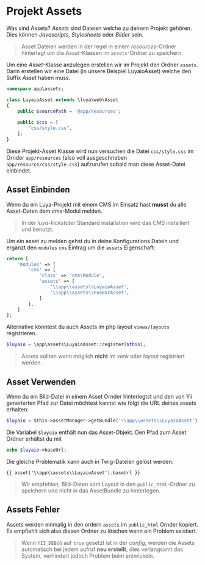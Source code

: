 Projekt Assets
===============
Was sind Assets? *Assets* sind Dateien welche zu deinem Projekt gehören. Dies können *Javascripts*, *Stylesheets* oder *Bilder* sein.

> Asset Dateien werden in der regel in einem *resources*-Ordner hinterlegt um die *Asset*-Klassen im `assets`-Ordner zu speichern.

Um eine *Asset*-Klasse anzulegen erstellen wir im Projekt den Ordner `assets`. Darin erstellen wir eine Datei (in unsere Beispiel LuyaioAsset) welche den Suffix *Asset* haben muss.

```php
namespace app\assets;

class LuyaioAsset extends \luya\web\Asset
{
    public $sourcePath = '@app/resources';
    
    public $css = [
        "css/style.css",
    ];
}
```

Diese Projekt-Asset Klasse wird nun versuchen die Datei `css/style.css` im Ornder `app/resources` (also voll ausgeschrieben `app/resource/css/style.css`) aufzurufen sobald man diese Asset-Datei einbindet.

Asset Einbinden
---------------
Wenn du ein Luya-Projekt mit einem CMS im Einsatz hast **musst** du alle Asset-Daten dem *cms*-Modul melden.

> In der *luya-kickstater* Standard installation wird das CMS installiert und benutzt.

Um ein asset zu melden gehst du in deine Konfigurations Datein und ergänzt den `modules` `cms` Eintrag um die `assets` Eigenschaft:

```php
return [
    'modules' => [
        'cms' => [
            'class' => 'cms\Module',
            'assets' => [
                '\\app\\assets\\LuyaioAsset',
                '\\app\\assets\\FooBarAsset',
            ]
        ],
    ]
];
```

Alternative könntest du auch Assets im php layout `views/layouts` registrieren.

```php
$luyaio = \app\assets\LuyaioAsset::register($this);
```

> Assets sollten wenn möglich **nicht** im *view* oder *layout* registriert werden.

Asset Verwenden
---------------
Wenn du ein Bild-Datei in einem Asset Ornder hinterlegtst und den von Yii generierten Pfad zur Datei möchtest kannst wie folgt die URL deines assets erhalten:

```php
$luyaio = $this->assetManager->getBundle('\\app\\assets\\LuyaioAsset');
```

Die Variabel `$luyaio` enthält nun das Asset-Objekt. Den Pfad zum Asset Ordner erhältst du mit

```php
echo $luyaio->baseUrl;
```

Die gleiche Problematik kann auch in Twig-Dateien gelöst werden:

```
{{ asset('\\app\\assets\\LuyaioAsset').baseUrl }}
```

> Wir empfehlen, Bild-Daten vom Layout in den `public_html`-Ordner zu speichern und nicht in das AssetBundle zu hinterlegen.

Assets Fehler
-------------
Assets werden einmalig in den ordern `assets` im `public_html` Ornder kopiert. Es empfiehlt sich also diesen Ordner zu löschen wenn ein Problem existiert.

> Wenn `YII_DEBUG` auf `true` gesetzt ist in der *config*, werden die Assets automatisch bei jedem aufruf **neu erstellt**, dies verlangsamt das System, verhindert jedoch Problem beim entwickeln.
